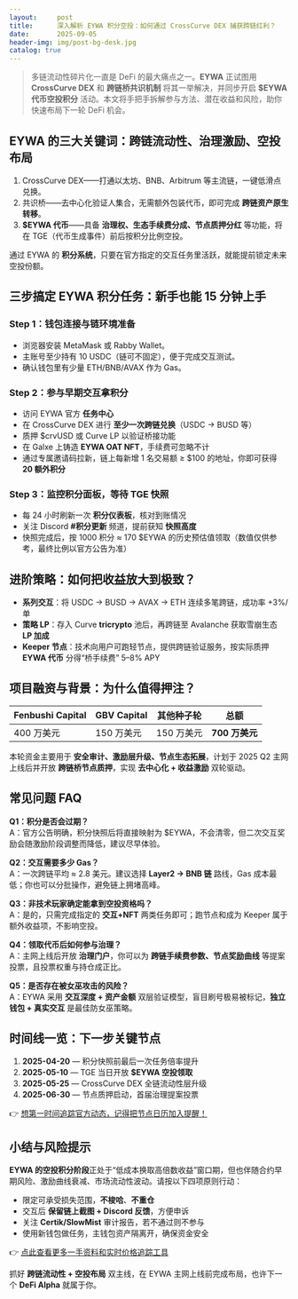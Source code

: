 ```yaml
---
layout:     post
title:      深入解析 EYWA 积分空投：如何通过 CrossCurve DEX 捕获跨链红利？
date:       2025-09-05
header-img: img/post-bg-desk.jpg
catalog: true
---
```


> 多链流动性碎片化一直是 DeFi 的最大痛点之一。**EYWA** 正试图用 **CrossCurve DEX** 和 **跨链桥共识机制** 将其一举解决，并同步开启 **$EYWA 代币空投积分** 活动。本文将手把手拆解参与方法、潜在收益和风险，助你快速布局下一轮 DeFi 机会。

## EYWA 的三大关键词：跨链流动性、治理激励、空投布局

1. CrossCurve DEX——打通以太坊、BNB、Arbitrum 等主流链，一键低滑点兑换。
2. 共识桥——去中心化验证人集合，无需额外包装代币，即可完成 **跨链资产原生转移**。
3. **$EYWA 代币**——具备 **治理权、生态手续费分成、节点质押分红** 等功能，将在 TGE（代币生成事件）前后按积分比例空投。

通过 EYWA 的 **积分系统**，只要在官方指定的交互任务里活跃，就能提前锁定未来空投份额。

## 三步搞定 EYWA 积分任务：新手也能 15 分钟上手

### Step 1：钱包连接与链环境准备
- 浏览器安装 MetaMask 或 Rabby Wallet。
- 主账号至少持有 10 USDC（链可不固定），便于完成交互测试。
- 确认钱包里有少量 ETH/BNB/AVAX 作为 Gas。

### Step 2：参与早期交互拿积分
- 访问 EYWA 官方 **任务中心**
- 在 CrossCurve DEX 进行 **至少一次跨链兑换**（USDC → BUSD 等）
- 质押 $crvUSD 或 Curve LP 以验证桥接功能  
- 在 Galxe 上铸造 **EYWA OAT NFT**，手续费可忽略不计  
- 通过专属邀请码拉新，链上每新增 1 名交易额 ≥ $100 的地址，你即可获得 **20 额外积分**

### Step 3：监控积分面板，等待 TGE 快照
- 每 24 小时刷新一次 **积分仪表板**，核对到账情况
- 关注 Discord **#积分更新** 频道，提前获知 **快照高度**
- 快照完成后，按 1000 积分 ≈ 170 $EYWA 的历史预估值领取（数值仅供参考，最终比例以官方公告为准）

## 进阶策略：如何把收益放大到极致？

- **系列交互**：将 USDC → BUSD → AVAX → ETH 连续多笔跨链，成功率 +3%/单
- **策略 LP**：存入 Curve **tricrypto** 池后，再跨链至 Avalanche 获取雪崩生态 **LP 加成**
- **Keeper 节点**：技术向用户可跑轻节点，提供跨链验证服务，按实际质押 **EYWA 代币** 分得“桥手续费” 5–8% APY

## 项目融资与背景：为什么值得押注？

| Fenbushi Capital | GBV Capital | 其他种子轮 | 总额 |
|------------------|-------------|------------|------|
| 400 万美元        | 150 万美元   | 150 万美元  | **700 万美元** |

本轮资金主要用于 **安全审计、激励层升级、节点生态拓展**，计划于 2025 Q2 主网上线后并开放 **跨链桥节点质押**，实现 **去中心化 + 收益激励** 双轮驱动。

## 常见问题 FAQ

**Q1：积分是否会过期？**  
A：官方公告明确，积分快照后将直接映射为 $EYWA，不会清零，但二次交互奖励会随激励阶段调整而降低，建议尽早体验。

**Q2：交互需要多少 Gas？**  
A：一次跨链平均 ≈ 2.8 美元。建议选择 **Layer2 → BNB 链** 路线，Gas 成本最低；你也可以分批操作，避免链上拥堵高峰。

**Q3：非技术玩家确定能拿到空投资格吗？**  
A：是的，只需完成指定的 **交互+NFT** 两类任务即可；跑节点和成为 Keeper 属于额外收益项，不影响空投。

**Q4：领取代币后如何参与治理？**  
A：主网上线后开放 **治理门户**，你可以为 **跨链手续费参数、节点奖励曲线** 等提案投票，且投票权重与持仓成正比。

**Q5：是否存在被女巫攻击的风险？**  
A：EYWA 采用 **交互深度 + 资产金额** 双层验证模型，盲目刷号极易被标记，**独立钱包 + 真实交互** 是最佳防女巫策略。

## 时间线一览：下一步关键节点

1. **2025-04-20** — 积分快照前最后一次任务倍率提升
2. **2025-05-10** — TGE 当日开放 **$EYWA 空投领取**
3. **2025-05-25** — CrossCurve DEX 全链流动性层升级
4. **2025-06-30** — 节点质押启动，首届治理提案投票

👉 [想第一时间追踪官方动态，记得把节点日历加入提醒！](https://okxdog.com/)

## 小结与风险提示

**EYWA 的空投积分阶段**正处于“低成本换取高倍数收益”窗口期，但也伴随合约早期风险、激励曲线衰减、市场流动性波动。请按以下四项原则行动：

- 限定可承受损失范围，**不梭哈**、**不重仓**  
- 交互后 **保留链上截图 + Discord 反馈**，方便申诉  
- 关注 **Certik/SlowMist** 审计报告，若不通过则不参与  
- 使用新钱包做任务，主钱包资产隔离开，确保资金安全

👉 [点此查看更多一手资料和实时价格追踪工具](https://okxdog.com/)

抓好 **跨链流动性 + 空投布局** 双主线，在 EYWA 主网上线前完成布局，也许下一个 **DeFi Alpha** 就属于你。